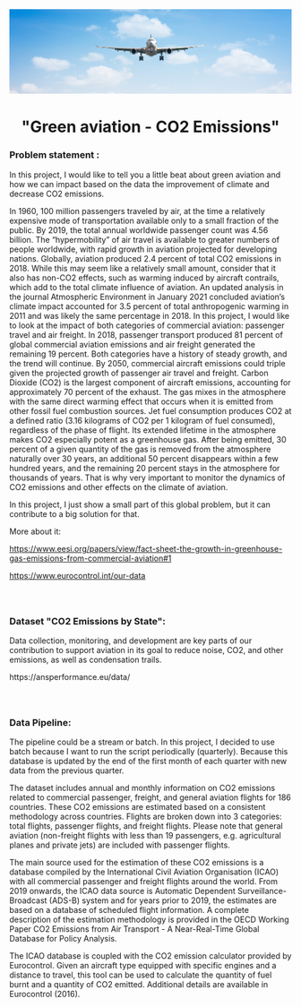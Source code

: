 <div id="header" align="center">
  <img src="airline1.jpeg" width="1100"/>
</div>

<h1 align="center"> "Green aviation - CO2 Emissions" </h1>

### Problem statement :

In this project, I would like to tell you a little beat about green aviation and how we can impact based on the data the improvement of climate and decrease CO2 emissions.

In 1960, 100 million passengers traveled by air, at the time a relatively expensive mode of transportation available only to a small fraction of the public. By 2019, the total annual worldwide passenger count was 4.56 billion. The “hypermobility” of air travel is available to greater numbers of people worldwide, with rapid growth in aviation projected for developing nations.
Globally, aviation produced 2.4 percent of total CO2 emissions in 2018. While this may seem like a relatively small amount, consider that it also has non-CO2 effects, such as warming induced by aircraft contrails, which add to the total climate influence of aviation. An updated analysis in the journal Atmospheric Environment in January 2021 concluded aviation’s climate impact accounted for 3.5 percent of total anthropogenic warming in 2011 and was likely the same percentage in 2018.
In this project, I would like to look at the impact of both categories of commercial aviation: passenger travel and air freight. In 2018, passenger transport produced 81 percent of global commercial aviation emissions and air freight generated the remaining 19 percent. Both categories have a history of steady growth, and the trend will continue. By 2050, commercial aircraft emissions could triple given the projected growth of passenger air travel and freight.
Carbon Dioxide (CO2) is the largest component of aircraft emissions, accounting for approximately 70 percent of the exhaust. The gas mixes in the atmosphere with the same direct warming effect that occurs when it is emitted from other fossil fuel combustion sources. Jet fuel consumption produces CO2 at a defined ratio (3.16 kilograms of CO2 per 1 kilogram of fuel consumed), regardless of the phase of flight. Its extended lifetime in the atmosphere makes CO2 especially potent as a greenhouse gas. After being emitted, 30 percent of a given quantity of the gas is removed from the atmosphere naturally over 30 years, an additional 50 percent disappears within a few hundred years, and the remaining 20 percent stays in the atmosphere for thousands of years.
That is why very important to monitor the dynamics of CO2 emissions and other effects on the climate of aviation.

In this project, I just show a small part of this global problem, but it can contribute to a big solution for that. 

More about it:

https://www.eesi.org/papers/view/fact-sheet-the-growth-in-greenhouse-gas-emissions-from-commercial-aviation#1

https://www.eurocontrol.int/our-data

### <br></br> Dataset "CO2 Emissions by State": 

Data collection, monitoring, and development are key parts of our contribution to support aviation in its goal to reduce noise, CO2, and other emissions, as well as condensation trails.
<div>
  https://ansperformance.eu/data/
</div>

### <br></br> Data Pipeline:

The pipeline could be a stream or batch. In this project, I decided to use batch because I want to run the script periodically (quarterly). 
Because this database is updated by the end of the first month of each quarter with new data from the previous quarter. 

The dataset includes annual and monthly information on CO2 emissions related to commercial passenger, freight, and general aviation flights for 186 countries. These CO2 emissions are estimated based on a consistent methodology across countries.
Flights are broken down into 3 categories: total flights, passenger flights, and freight flights. Please note that general aviation (non-freight flights with less than 19 passengers, e.g. agricultural planes and private jets) are included with passenger flights.

The main source used for the estimation of these CO2 emissions is a database compiled by the International Civil Aviation Organisation (ICAO) with all commercial passenger and freight flights around the world. From 2019 onwards, the ICAO data source is Automatic Dependent Surveillance-Broadcast (ADS-B) system and for years prior to 2019, the estimates are based on a database of scheduled flight information. A complete description of the estimation methodology is provided in the OECD Working Paper CO2 Emissions from Air Transport - A Near-Real-Time Global Database for Policy Analysis.

The ICAO database is coupled with the CO2 emission calculator provided by Eurocontrol. Given an aircraft type equipped with specific engines and a distance to travel, this tool can be used to calculate the quantity of fuel burnt and a quantity of CO2 emitted. Additional details are available in Eurocontrol (2016). 





